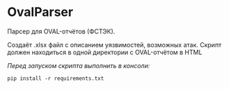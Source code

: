 # OvalParser
Парсер для OVAL-отчётов (ФСТЭК).

Создаёт .xlsx файл с описанием уязвимостей, возможных атак. Скрипт должен находиться в одной директории с OVAL-отчётом в HTML

*Перед запуском скрипта выполнить в консоли:*
```
pip install -r requirements.txt
```
